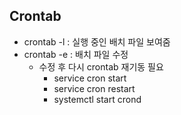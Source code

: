 ## Crontab
- crontab -l : 실행 중인 배치 파일 보여줌
- crontab -e : 배치 파일 수정
  - 수정 후 다시 crontab 재기동 필요
    - service cron start
    - service cron restart
    - systemctl start crond
